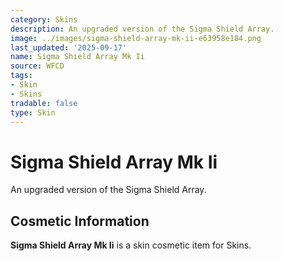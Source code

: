 ```yaml
---
category: Skins
description: An upgraded version of the Sigma Shield Array.
image: ../images/sigma-shield-array-mk-ii-e63958e184.png
last_updated: '2025-09-17'
name: Sigma Shield Array Mk Ii
source: WFCD
tags:
- Skin
- Skins
tradable: false
type: Skin
---
```


# Sigma Shield Array Mk Ii

An upgraded version of the Sigma Shield Array.

## Cosmetic Information

**Sigma Shield Array Mk Ii** is a skin cosmetic item for Skins.

